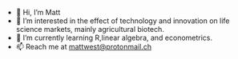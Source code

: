 - 👋 Hi, I’m Matt
- 👀 I’m interested in the effect of technology and innovation on life science markets, mainly agricultural biotech.
- 🌱 I’m currently learning R,linear algebra, and econometrics.
- 📫 Reach me at mattwest@protonmail.ch

<!---
matty-west/matty-west is a ✨ special ✨ repository because its `README.md` (this file) appears on your GitHub profile.
You can click the Preview link to take a look at your changes.
--->
